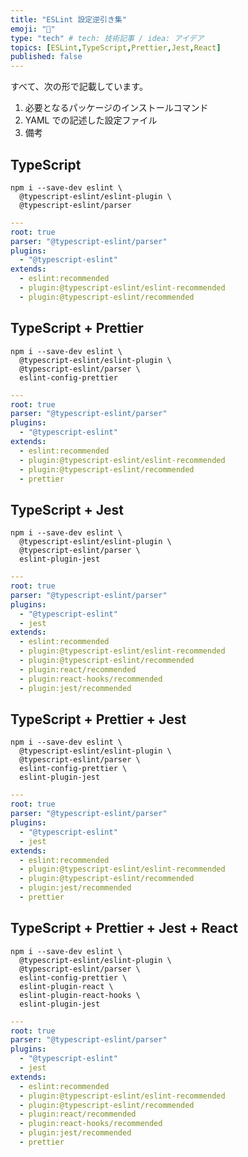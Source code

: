 ```yaml
---
title: "ESLint 設定逆引き集"
emoji: "📂"
type: "tech" # tech: 技術記事 / idea: アイデア
topics: [ESLint,TypeScript,Prettier,Jest,React]
published: false
---
```


すべて、次の形で記載しています。

1. 必要となるパッケージのインストールコマンド
2. YAML での記述した設定ファイル
3. 備考

## TypeScript

```console
npm i --save-dev eslint \
  @typescript-eslint/eslint-plugin \
  @typescript-eslint/parser
```

```yaml:.eslintrc.yml
---
root: true
parser: "@typescript-eslint/parser"
plugins:
  - "@typescript-eslint"
extends:
  - eslint:recommended
  - plugin:@typescript-eslint/eslint-recommended
  - plugin:@typescript-eslint/recommended
```

## TypeScript + Prettier

```console
npm i --save-dev eslint \
  @typescript-eslint/eslint-plugin \
  @typescript-eslint/parser \
  eslint-config-prettier
```

```yaml:.eslintrc.yml
---
root: true
parser: "@typescript-eslint/parser"
plugins:
  - "@typescript-eslint"
extends:
  - eslint:recommended
  - plugin:@typescript-eslint/eslint-recommended
  - plugin:@typescript-eslint/recommended
  - prettier
```

## TypeScript + Jest

```console
npm i --save-dev eslint \
  @typescript-eslint/eslint-plugin \
  @typescript-eslint/parser \
  eslint-plugin-jest
```

```yaml:.eslintrc.yml
---
root: true
parser: "@typescript-eslint/parser"
plugins:
  - "@typescript-eslint"
  - jest
extends:
  - eslint:recommended
  - plugin:@typescript-eslint/eslint-recommended
  - plugin:@typescript-eslint/recommended
  - plugin:react/recommended
  - plugin:react-hooks/recommended
  - plugin:jest/recommended
```

## TypeScript + Prettier + Jest

```console
npm i --save-dev eslint \
  @typescript-eslint/eslint-plugin \
  @typescript-eslint/parser \
  eslint-config-prettier \
  eslint-plugin-jest
```

```yaml:.eslintrc.yml
---
root: true
parser: "@typescript-eslint/parser"
plugins:
  - "@typescript-eslint"
  - jest
extends:
  - eslint:recommended
  - plugin:@typescript-eslint/eslint-recommended
  - plugin:@typescript-eslint/recommended
  - plugin:jest/recommended
  - prettier
```

## TypeScript + Prettier + Jest + React

```console
npm i --save-dev eslint \
  @typescript-eslint/eslint-plugin \
  @typescript-eslint/parser \
  eslint-config-prettier \
  eslint-plugin-react \
  eslint-plugin-react-hooks \
  eslint-plugin-jest
```

```yaml:.eslintrc.yml
---
root: true
parser: "@typescript-eslint/parser"
plugins:
  - "@typescript-eslint"
  - jest
extends:
  - eslint:recommended
  - plugin:@typescript-eslint/eslint-recommended
  - plugin:@typescript-eslint/recommended
  - plugin:react/recommended
  - plugin:react-hooks/recommended
  - plugin:jest/recommended
  - prettier
```
